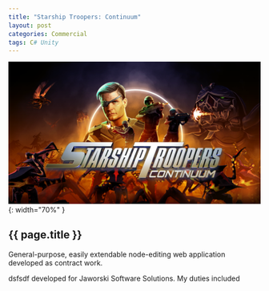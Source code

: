 ```yaml
---
title: "Starship Troopers: Continuum"
layout: post
categories: Commercial
tags: C# Unity
---
```


![Starship Troopers: Continuum Thumbnail](/assets/img/starship-troopers-vr/STC-Landscape-Key-Art.png){: width="70%" }

<h2>{{ page.title }}</h2>

General-purpose, easily extendable node-editing web application developed as contract work.


dsfsdf developed for Jaworski Software Solutions. My duties included